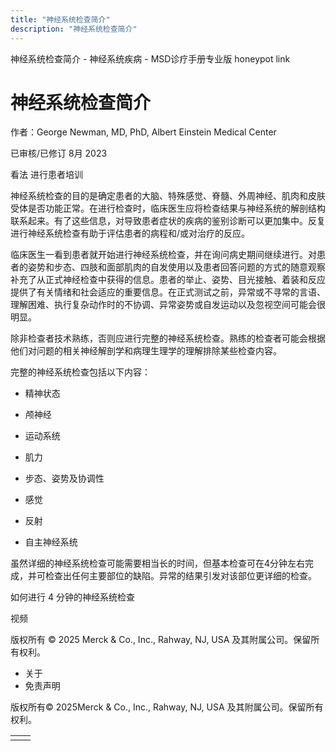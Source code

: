 ```yaml
---
title: "神经系统检查简介"
description: "神经系统检查简介"
---
```


﻿神经系统检查简介 \- 神经系统疾病 \- MSD诊疗手册专业版 honeypot link

# 神经系统检查简介

作者：George Newman, MD, PhD, Albert Einstein Medical Center

已审核/已修订 8月 2023

看法 进行患者培训

神经系统检查的目的是确定患者的大脑、特殊感觉、脊髓、外周神经、肌肉和皮肤受体是否功能正常。在进行检查时，临床医生应将检查结果与神经系统的解剖结构联系起来。有了这些信息，对导致患者症状的疾病的鉴别诊断可以更加集中。反复进行神经系统检查有助于评估患者的病程和/或对治疗的反应。

临床医生一看到患者就开始进行神经系统检查，并在询问病史期间继续进行。对患者的姿势和步态、四肢和面部肌肉的自发使用以及患者回答问题的方式的随意观察补充了从正式神经检查中获得的信息。患者的举止、姿势、目光接触、着装和反应提供了有关情绪和社会适应的重要信息。在正式测试之前，异常或不寻常的言语、理解困难、执行复杂动作时的不协调、异常姿势或自发运动以及忽视空间可能会很明显。

除非检查者技术熟练，否则应进行完整的神经系统检查。熟练的检查者可能会根据他们对问题的相关神经解剖学和病理生理学的理解排除某些检查内容。

完整的神经系统检查包括以下内容：

- 精神状态

- 颅神经

- 运动系统

- 肌力

- 步态、姿势及协调性

- 感觉

- 反射

- 自主神经系统


虽然详细的神经系统检查可能需要相当长的时间，但基本检查可在4分钟左右完成，并可检查出任何主要部位的缺陷。异常的结果引发对该部位更详细的检查。

如何进行 4 分钟的神经系统检查



视频



版权所有 © 2025
Merck & Co., Inc., Rahway, NJ, USA 及其附属公司。保留所有权利。

- 关于
- 免责声明

版权所有© 2025Merck & Co., Inc., Rahway, NJ, USA 及其附属公司。保留所有权利。

|     |     |
| --- | --- |
|  |  |